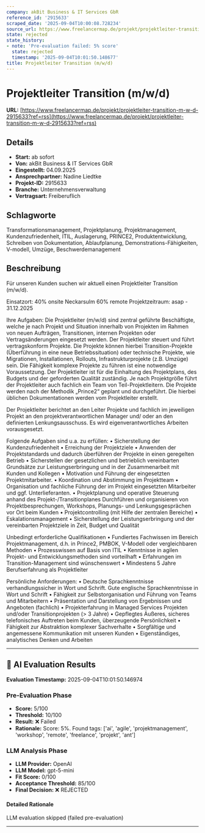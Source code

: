 ```yaml
---
company: akBit Business & IT Services GbR
reference_id: '2915633'
scraped_date: '2025-09-04T10:00:08.728234'
source_url: https://www.freelancermap.de/projekt/projektleiter-transition-m-w-d-2915633?ref=rss
state: rejected
state_history:
- note: 'Pre-evaluation failed: 5% score'
  state: rejected
  timestamp: '2025-09-04T10:01:50.148677'
title: Projektleiter Transition (m/w/d)
---
```



# Projektleiter Transition (m/w/d)
**URL:** [https://www.freelancermap.de/projekt/projektleiter-transition-m-w-d-2915633?ref=rss](https://www.freelancermap.de/projekt/projektleiter-transition-m-w-d-2915633?ref=rss)
## Details
- **Start:** ab sofort
- **Von:** akBit Business & IT Services GbR
- **Eingestellt:** 04.09.2025
- **Ansprechpartner:** Nadine Liedtke
- **Projekt-ID:** 2915633
- **Branche:** Unternehmensverwaltung
- **Vertragsart:** Freiberuflich

## Schlagworte
Transformationsmanagement, Projektplanung, Projektmanagement, Kundenzufriedenheit, ITIL, Auslagerung, PRINCE2, Produktentwicklung, Schreiben von Dokumentation, Ablaufplanung, Demonstrations-Fähigkeiten, V-modell, Umzüge, Beschwerdemanagement

## Beschreibung
Für unseren Kunden suchen wir aktuell einen Projektleiter Transition (m/w/d).

Einsatzort: 40% onsite Neckarsulm 60% remote
Projektzeitraum: asap - 31.12.2025

Ihre Aufgaben:
Die Projektleiter (m/w/d) sind zentral geführte Beschäftigte, welche je nach Projekt und Situation innerhalb von Projekten im Rahmen von neuen Aufträgen, Transitionen, internen Projekten oder Vertragsänderungen eingesetzt werden.
Der Projektleiter steuert und führt vertragskonform Projekte. Die Projekte können hierbei Transition-Projekte (Überführung in eine neue Betriebssituation) oder technische Projekte, wie Migrationen, Installationen, Rollouts, Infrastrukturprojekte (z.B. Umzüge) sein. Die Fähigkeit komplexe Projekte zu führen ist eine notwendige Voraussetzung.
Der Projektleiter ist für die Einhaltung des Projektplans, des Budgets und der geforderten Qualität zuständig.
Je nach Projektgröße führt der Projektleiter auch fachlich ein Team von Teil-Projektleitern.
Die Projekte werden nach der Methodik „Prince2“ geplant und durchgeführt. Die hierbei üblichen Dokumentationen werden vom Projektleiter erstellt.

Der Projektleiter berichtet an den Leiter Projekte und fachlich im jeweiligen Projekt an den projektverantwortlichen Manager und/ oder an den definierten Lenkungsausschuss.
Es wird eigenverantwortliches Arbeiten vorausgesetzt.

Folgende Aufgaben sind u.a. zu erfüllen:
• Sicherstellung der Kundenzufriedenheit
• Erreichung der Projektziele
• Anwenden der Projektstandards und dadurch überführen der Projekte in einen geregelten Betrieb
• Sicherstellen der gesetzlichen und betrieblich vereinbarten Grundsätze zur Leistungserbringung und in der Zusammenarbeit mit Kunden und Kollegen
• Motivation und Führung der eingesetzten Projektmitarbeiter.
• Koordination und Abstimmung im Projektteam
• Organisation und fachliche Führung der im Projekt eingesetzten Mitarbeiter und ggf. Unterlieferanten.
• Projektplanung und operative Steuerung anhand des Projekt-/Transitionplanes Durchführen und organisieren von Projektbesprechungen, Workshops, Planungs- und Lenkungsgesprächen vor Ort beim Kunden
• Projektcontrolling (mit Hilfe der zentralen Bereiche)
• Eskalationsmanagement
• Sicherstellung der Leistungserbringung und der vereinbarten Projektziele in Zeit, Budget und Qualität

Unbedingt erforderliche Qualifikationen
• Fundiertes Fachwissen im Bereich Projektmanagement, d.h. in Prince2, PMBOK, V-Modell oder vergleichbaren Methoden
• Prozesswissen auf Basis von ITIL
• Kenntnisse in agilen Projekt- und Entwicklungsmethoden sind vorteilhaft
• Erfahrungen im Transition-Management sind wünschenswert
• Mindestens 5 Jahre Berufserfahrung als Projektleiter

Persönliche Anforderungen:
• Deutsche Sprachkenntnisse verhandlungssicher in Wort und Schrift. Gute englische Sprachkenntnisse in Wort und Schrift
• Fähigkeit zur Selbstorganisation und Führung von Teams und Mitarbeitern
• Präsentation und Darstellung von Ergebnissen und Angeboten (fachlich)
• Projekterfahrung in Managed Services Projekten und/oder Transitionprojekten (> 3 Jahre)
• Gepflegtes Äußeres, sicheres telefonisches Auftreten beim Kunden, überzeugende Persönlichkeit
• Fähigkeit zur Abstraktion komplexer Sachverhalte
• Sorgfältige und angemessene Kommunikation mit unseren Kunden
• Eigenständiges, analytisches Denken und Arbeiten

---

## 🤖 AI Evaluation Results

**Evaluation Timestamp:** 2025-09-04T10:01:50.146974

### Pre-Evaluation Phase
- **Score:** 5/100
- **Threshold:** 10/100
- **Result:** ❌ Failed
- **Rationale:** Score: 5%. Found tags: ['ai', 'agile', 'projektmanagement', 'workshop', 'remote', 'freelance', 'projekt', 'ant']

### LLM Analysis Phase
- **LLM Provider:** OpenAI
- **LLM Model:** gpt-5-mini
- **Fit Score:** 0/100
- **Acceptance Threshold:** 85/100
- **Final Decision:** ❌ REJECTED

#### Detailed Rationale
LLM evaluation skipped (failed pre-evaluation)

---
